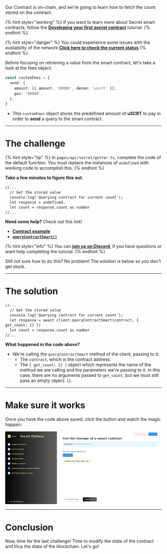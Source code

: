 Our Contract is on-chain, and we're going to learn how to fetch the count stored on the contract. 

{% hint style="working" %}
If you want to learn more about Secret smart contracts, follow the [**Developing your first secret contract**](https://learn.figment.io/tutorials/creating-a-secret-contract-from-scratch) tutorial.
{% endhint %}


{% hint style="danger" %}
You could experience some issues with the availability of the network [**Click here to check the current status**](https://secretnodes.com/secret/chains/holodeck-2)
{% endhint %}

Before focusing on retrieving a value from the smart contract, let's take a look at the fees object:

```typescript
const customFees = {
  send: {
    amount: [{ amount: '80000', denom: 'uscrt' }],
    gas: '80000',
  },
}
```
* This `customFees` object stores the predefined amount of **uSCRT** to pay in order to **send** a query to the smart contract.  

----------------------------------

# The challenge

{% hint style="tip" %}
In `pages/api/secret/getter.ts`, complete the code of the default function. You must replace the instances of `undefined` with working code to accomplish this.
{% endhint %}

**Take a few minutes to figure this out.**

```tsx
//...
  // Get the stored value
  console.log('Querying contract for current count');
  let response = undefined.
  let count = response.count as number
//...
```

**Need some help?** Check out this link!
* [**Contract example**](https://github.com/enigmampc/SecretJS-Templates/tree/master/5_contracts)  
* [**`queryContractSmart()`**](https://github.com/enigmampc/SecretNetwork/blob/7adccb9a09579a564fc90173cc9509d88c46d114/cosmwasm-js/packages/sdk/src/cosmwasmclient.ts#L400)  

{% hint style="info" %}
You can [**join us on Discord**](https://discord.gg/fszyM7K), if you have questions or want help completing the tutorial.
{% endhint %}

Still not sure how to do this? No problem! The solution is below so you don't get stuck.

----------------------------------

# The solution

```tsx
//...
  // Get the stored value
  console.log('Querying contract for current count');
  let response = await client.queryContractSmart(contract, { get_count: {} })
  let count = response.count as number
//...
```

**What happened in the code above?**

* We're calling the `queryContractSmart` method of the client, passing to it:
  * The `contract`, which is the contract address. 
  * The `{ get_count: {} }` object which represents the name of the method we are calling and the parameters we're passing to it. In this case, there are no arguments passed to `get_count`, but we must still pass an empty object: `{}`.

----------------------------------

# Make sure it works

Once you have the code above saved, click the button and watch the magic happen:

![](../../../.gitbook/assets/pathways/secret/secret-getter.png)

----------------------------------

# Conclusion

Now, time for the last challenge! Time to modify the state of the contract and thus the state of the blockchain. Let's go!
